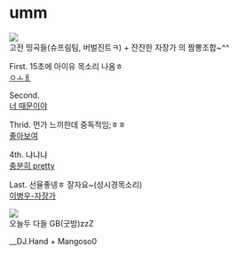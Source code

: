 # umm
![](https://upload.wikimedia.org/wikipedia/commons/b/bb/Jjamppong.jpg)   
고전 띵곡들(슈프림팀, 버벌진트ㅋ) + 잔잔한 자장가 의 짬뽕조합~*^^*        

First. 15초에 아이유 목소리 나옴ㅎ  
[ㅇㅗㅐ](https://youtu.be/TlBkm6gZ93U)

Second.   
[너 때문이야](https://youtu.be/pLDXOebjblk)    

Thrid. 먼가 느끼한데 중독적임;ㅎㅎ  
[좋아보여](https://youtu.be/NFJ10iqNgMo)    

4th. 냐냐냐  
[충분히 pretty](https://youtu.be/V23ZouzqNcg)     

Last. 선율좋넹ㅎ 잘자요~(성시경목소리)  
[이병우-자장가](https://youtu.be/E244Db-Cd5I)    

![](https://lh3.googleusercontent.com/proxy/DcOfNujGa6VtX3ExpUjWtQhce7nRvJD4ank1_srVEy596ij6yssza5pR205U_fu7Mx4LHDug6vIZZ7u2e5J3_HK9q0a-JQJEhX6IJ0F1wQ5Dhf5bje2x1m1qR64VR2iqa6f-r4y6DFwdZpmccxo4ME-LkGQkakenwP_CBEtZ_1bR46-_nsnr4DGH5Py9Cyc)  
오늘두 다들 GB(굿밤)zzZ      

__DJ.Hand + Mangoso0
